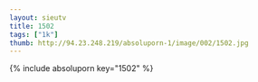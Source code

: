 ```yaml
--- 
layout: sieutv
title: 1502
tags: ["1k"]
thumb: http://94.23.248.219/absoluporn-1/image/002/1502.jpg
---
```

{% include absoluporn key="1502" %} 
